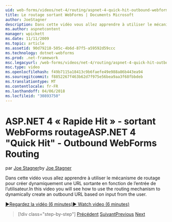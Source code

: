 ```yaml
---
uid: web-forms/videos/net-4/routing/aspnet-4-quick-hit-outbound-webforms-routing
title: Le routage sortant WebForms | Documents Microsoft
author: JoeStagner
description: Dans cette vidéo vous allez apprendre à utiliser le mécanisme de routage pour créer dynamiquement une URL sortante en fonction de l’entrée de l’utilisateur.
ms.author: aspnetcontent
manager: wpickett
ms.date: 11/11/2009
ms.topic: article
ms.assetid: 90d79218-505c-4b6d-87f5-a59592d59ccc
ms.technology: dotnet-webforms
ms.prod: .net-framework
msc.legacyurl: /web-forms/videos/net-4/routing/aspnet-4-quick-hit-outbound-webforms-routing
msc.type: video
ms.openlocfilehash: f49b7115a18413c9b6faefe49e988a86b443ea94
ms.sourcegitcommit: f8852267f463b62d7f975e56bea9aa3f68fbbdeb
ms.translationtype: MT
ms.contentlocale: fr-FR
ms.lasthandoff: 04/06/2018
ms.locfileid: "30893750"
---
```

<a name="aspnet-4-quick-hit---outbound-webforms-routing"></a><span data-ttu-id="a52b7-103">ASP.NET 4 « Rapide Hit » - sortant WebForms routage</span><span class="sxs-lookup"><span data-stu-id="a52b7-103">ASP.NET 4 "Quick Hit" - Outbound WebForms Routing</span></span>
====================
<span data-ttu-id="a52b7-104">par [Joe Stagner](https://github.com/JoeStagner)</span><span class="sxs-lookup"><span data-stu-id="a52b7-104">by [Joe Stagner](https://github.com/JoeStagner)</span></span>

<span data-ttu-id="a52b7-105">Dans cette vidéo vous allez apprendre à utiliser le mécanisme de routage pour créer dynamiquement une URL sortante en fonction de l’entrée de l’utilisateur.</span><span class="sxs-lookup"><span data-stu-id="a52b7-105">In this video you will see how to use the routing mechanism to dynamically create an outbound URL based on input from the user.</span></span> 

[<span data-ttu-id="a52b7-106">&#9654;Regardez la vidéo (6 minutes)</span><span class="sxs-lookup"><span data-stu-id="a52b7-106">&#9654; Watch video (6 minutes)</span></span>](https://channel9.msdn.com/Blogs/ASP-NET-Site-Videos/aspnet-4-quick-hit-outbound-webforms-routing)

> [!div class="step-by-step"]
> <span data-ttu-id="a52b7-107">[Précédent](aspnet-4-quick-hit-declarative-webforms-routing.md)
> [Suivant](how-do-i-use-routing-with-aspnet-web-forms.md)</span><span class="sxs-lookup"><span data-stu-id="a52b7-107">[Previous](aspnet-4-quick-hit-declarative-webforms-routing.md)
[Next](how-do-i-use-routing-with-aspnet-web-forms.md)</span></span>
